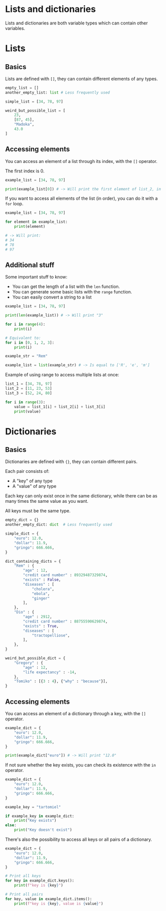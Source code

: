 # Lists and dictionaries

Lists and dictionaries are both variable types which can contain other variables.

# Lists

## Basics

Lists are defined with ```[]```, they can contain different elements of any types.

```python
empty_list = []
another_empty_list: list # Less frequently used

simple_list = [34, 78, 97]

weird_but_possible_list = [
    23,
    [87, 45],
    "Madoka",
    43.0
]
```

## Accessing elements

You can access an element of a list through its index, with the ```[]``` operator.

The first index is 0.

```python
example_list = [34, 78, 97]

print(example_list[0]) # -> Will print the first element of list_2, in this case 34
```

If you want to access all elements of the list (in order), you can do it with a ```for``` loop.

```python
example_list = [34, 78, 97]

for element in example_list:
    print(element) 

# -> Will print:
# 34
# 78
# 97
```

## Additional stuff

Some important stuff to know:
- You can get the length of a list with the ```len``` function.
- You can generate some basic lists with the ```range``` function.
- You can easily convert a string to a list

```python
example_list = [34, 78, 97]

print(len(example_list)) # -> Will print "3"
```

```python
for i in range(4):
    print(i)

# Equivalent to:
for i in [0, 1, 2, 3]:
    print(i)
```

```python
example_str = "Rem"

example_list = list(example_str) # -> Is equal to ['R', 'e', 'm']
```

Example of using range to access multiple lists at once:
```python
list_1 = [34, 78, 97]
list_2 = [11, 23, 53]
list_3 = [52, 24, 80]

for i in range(3):
    value = list_1[i] + list_2[i] + list_3[i]
    print(value)
```

# Dictionaries 

## Basics

Dictionaries are defined with ```{}```, they can contain different pairs.

Each pair consists of:
- A "key" of any type
- A "value" of any type

Each key can only exist once in the same dictionary, 
while there can be as many times the same value as you want.

All keys must be the same type.

```python
empty_dict = {}
another_empty_dict: dict  # Less frequently used

simple_dict = {
    "euro": 12.0,
    "dollar": 11.9,
    "gringo": 666.666,
}

dict_containing_dicts = {
    "Rem" : {
        "age" : 12,
        "credit card number" : 89329487329874,
        "exists" : False,
        "diseases" : [
            "cholera",
            "ebola",
            "ginger"
        ],
    },
    "Dio" : {
        "age" : 2912,
        "credit card number" : 88755590629874,
        "exists" : True,
        "diseases" : [
            "tractopelliose",
        ],
    },
}

weird_but_possible_dict = {
    "Gregory" : {
        "age" : 12,
        "life expectancy" : -14,
    },
    "Tomiko" : [{3 : 4}, {"why" : "because"}],
}
```

## Accessing elements

You can access an element of a dictionary through a key, with the ```[]``` operator.

```python
example_dict = {
    "euro": 12.0,
    "dollar": 11.9,
    "gringo": 666.666,
}

print(example_dict["euro"]) # -> Will print "12.0"
```

If not sure whether the key exists, you can check its existence with the ```in``` operator.

```python
example_dict = {
    "euro": 12.0,
    "dollar": 11.9,
    "gringo": 666.666,
}

example_key = "tartomiel"

if example_key in example_dict:
    print("Key exists")
else:
    print("Key doesn't exist")
```

There's also the possibility to access all keys or all pairs of a dictionary.

```python
example_dict = {
    "euro": 12.0,
    "dollar": 11.9,
    "gringo": 666.666,
}

# Print all keys
for key in example_dict.keys():
    print(f"key is {key}")

# Print all pairs
for key, value in example_dict.items():
    print(f"key is {key}, value is {value}")
```













